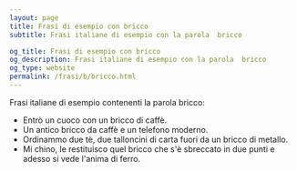 ```yaml
---
layout: page
title: Frasi di esempio con bricco 
subtitle: Frasi italiane di esempio con la parola  bricco

og_title: Frasi di esempio con bricco 
og_description: Frasi italiane di esempio con la parola  bricco
og_type: website
permalink: /frasi/b/bricco.html
---
```


Frasi italiane di esempio contenenti la parola bricco:


- Entrò un cuoco con un bricco di caffè.
- Un antico bricco da caffè e un telefono moderno.
- Ordinammo due tè, due talloncini di carta fuori da un bricco di metallo.
- Mi chino, le restituisco quel bricco che s'è sbreccato in due punti e adesso si vede l'anima di ferro.
